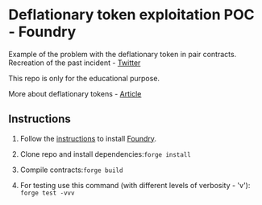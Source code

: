 # Deflationary token exploitation POC - Foundry

Example of the problem with the deflationary token in pair contracts.
Recreation of the past incident - [Twitter](https://twitter.com/BlockSecTeam/status/1623999717482045440)

This repo is only for the educational purpose.

More about deflationary tokens - [Article](https://coinmarketcap.com/community/articles/64045b1f8ad5f32ca85df433/)

## Instructions

1. Follow the [instructions](https://book.getfoundry.sh/getting-started/installation.html) to install [Foundry](https://github.com/foundry-rs/foundry).

2. Clone repo and install dependencies:`forge install`

3. Compile contracts:`forge build`

4. For testing use this command (with different levels of verbosity - 'v'): `forge test -vvv`
